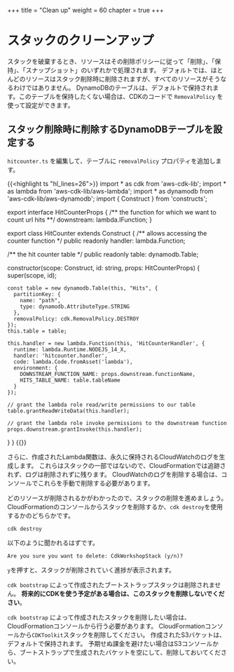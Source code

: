 +++
title = "Clean up"
weight = 60
chapter = true
+++

# スタックのクリーンアップ

スタックを破棄するとき、リソースはその削除ポリシーに従って「削除」、「保持」、「スナップショット」のいずれかで処理されます。
デフォルトでは、ほとんどのリソースはスタック削除時に削除されますが、すべてのリソースがそうなるわけではありません。
DynamoDBのテーブルは、デフォルトで保持されます。このテーブルを保持したくない場合は、CDKのコードで `RemovalPolicy` を使って設定ができます。

## スタック削除時に削除するDynamoDBテーブルを設定する

`hitcounter.ts` を編集して、テーブルに `removalPolicy` プロパティを追加します。

{{<highlight ts "hl_lines=26">}}
import * as cdk from 'aws-cdk-lib';
import * as lambda from 'aws-cdk-lib/aws-lambda';
import * as dynamodb from 'aws-cdk-lib/aws-dynamodb';
import { Construct } from 'constructs';

export interface HitCounterProps {
  /** the function for which we want to count url hits **/
  downstream: lambda.IFunction;
}

export class HitCounter extends Construct {
  /** allows accessing the counter function */
  public readonly handler: lambda.Function;

  /** the hit counter table */
  public readonly table: dynamodb.Table;

  constructor(scope: Construct, id: string, props: HitCounterProps) {
    super(scope, id);

    const table = new dynamodb.Table(this, "Hits", {
      partitionKey: {
        name: "path",
        type: dynamodb.AttributeType.STRING
      },
      removalPolicy: cdk.RemovalPolicy.DESTROY
    });
    this.table = table;

    this.handler = new lambda.Function(this, 'HitCounterHandler', {
      runtime: lambda.Runtime.NODEJS_14_X,
      handler: 'hitcounter.handler',
      code: lambda.Code.fromAsset('lambda'),
      environment: {
        DOWNSTREAM_FUNCTION_NAME: props.downstream.functionName,
        HITS_TABLE_NAME: table.tableName
      }
    });

    // grant the lambda role read/write permissions to our table
    table.grantReadWriteData(this.handler);

    // grant the lambda role invoke permissions to the downstream function
    props.downstream.grantInvoke(this.handler);
  }
}
{{</highlight>}}

さらに、作成されたLambda関数は、永久に保持されるCloudWatchのログを生成します。
これらはスタックの一部ではないので、CloudFormationでは追跡されず、ログは削除されずに残ります。
CloudWatchのログを削除する場合は、コンソールでこれらを手動で削除する必要があります。

どのリソースが削除されるかがわかったので、スタックの削除を進めましょう。
CloudFormationのコンソールからスタックを削除するか、`cdk destroy`を使用するかのどちらかです。

```
cdk destroy
```

以下のように聞かれるはずです。

```
Are you sure you want to delete: CdkWorkshopStack (y/n)?
```

`y`を押すと、スタックが削除されていく進捗が表示されます。

`cdk bootstrap` によって作成されたブートストラップスタックは削除されません。
**将来的にCDKを使う予定がある場合は、このスタックを削除しないでください**。

`cdk bootstrap` によって作成されたスタックを削除したい場合は、CloudFormationコンソールから行う必要があります。
CloudFormationコンソールから`CDKToolkit`スタックを削除してください。
作成されたS3バケットは、デフォルトで保持されます。
予期せぬ課金を避けたい場合はS3コンソールから、ブートストラップで生成されたバケットを空にして、削除しておいてください。

